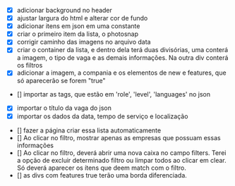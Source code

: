 - [X] adicionar background no header
- [X] ajustar largura do html e alterar cor de fundo
- [X] adicionar itens em json em uma constante 
- [X] criar o primeiro item da lista, o photosnap
- [X] corrigir caminho das imagens no arquivo data
- [X] criar o container da lista, e dentro dela terá duas divisórias, uma conterá a imagem, o tipo de vaga e as demais informações. Na outra div conterá os filtros
- [x] adicionar a imagem, a compania e os elementos de new e features, que só aparecerão se forem "true"
- [] importar as tags, que estão em 'role', 'level', 'languages' no json
- [X] importar o título da vaga do json
- [X] importar os dados da data, tempo de serviço e localização
- [] fazer a página criar essa lista automaticamente 
- [] Ao clicar no filtro, mostrar apenas as empresas que possuam essas informações
- [] Ao clicar no filtro, deverá abrir uma nova caixa no campo filters. Terei a opção de excluir determinado filtro ou limpar todos ao clicar em clear. Só deverá aparecer os ítens que deem match com o filtro.
- [] as divs com features true terão uma borda diferenciada. 
